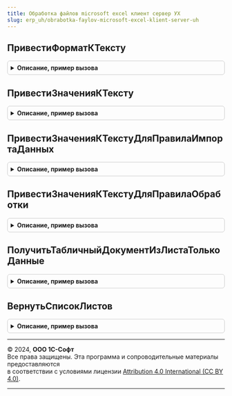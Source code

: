 ```yaml
---
title: Обработка файлов microsoft excel клиент сервер УХ
slug: erp_uh/obrabotka-faylov-microsoft-excel-klient-server-uh
---
```



## ПривестиФорматКТексту
<details style="margin: 1em 0; padding: 0.5em; border: 1px solid #ccc; border-radius: 6px;">

<summary style="font-weight: bold; cursor: pointer;">Описание, пример вызова</summary>

```bsl

// Изменяет формат данных всех листов файла Microsoft Excel
// Конвертированные данные помещает по тому же адресу хранилища, по которому переданы исходные
// Возвращает Истину, если всё прошло успешно, Ложь - иначе
Функция ПривестиФорматКТексту(АдресХранилища, Excel2003, ВнешнийExcelApplication = Неопределено) Экспорт
```

Пример вызова
```bsl
Результат = ОбработкаФайловMicrosoftExcelКлиентСерверУХ.ПривестиФорматКТексту(АдресХранилища, Excel2003, ВнешнийExcelApplication);
```
</details>

## ПривестиЗначенияКТексту
<details style="margin: 1em 0; padding: 0.5em; border: 1px solid #ccc; border-radius: 6px;">

<summary style="font-weight: bold; cursor: pointer;">Описание, пример вызова</summary>

```bsl

// Отбор - [{ ИмяЛиста, [ ИмяКолонки ] }] - соответсвие, описывающее листы-колонки, значения которых надо преобразовать в текст
// Листы, которые не указаны в отборе, не конвертируются
// Листы, указанные в отборе, выгружаются в CSV и импортируются обратно с применением типизации для указанных колонок
// Имена листов и колонок - в нотации ADO (но без [])
Функция ПривестиЗначенияКТексту(АдресХранилища, Excel2003, Отбор, Пароль, ВнешнийExcelApplication) Экспорт
```

Пример вызова
```bsl
Результат = ОбработкаФайловMicrosoftExcelКлиентСерверУХ.ПривестиЗначенияКТексту(АдресХранилища, Excel2003, Отбор, Пароль, ВнешнийExcelApplication));
```
</details>

## ПривестиЗначенияКТекстуДляПравилаИмпортаДанных
<details style="margin: 1em 0; padding: 0.5em; border: 1px solid #ccc; border-radius: 6px;">

<summary style="font-weight: bold; cursor: pointer;">Описание, пример вызова</summary>

```bsl

Функция ПривестиЗначенияКТекстуДляПравилаИмпортаДанных(АдресХранилищаФайла, Excel2003, ПравилоИмпортаДанных, Пароль, ВнешнийExcelApplication = Неопределено) Экспорт
```

Пример вызова
```bsl
Результат = ОбработкаФайловMicrosoftExcelКлиентСерверУХ.ПривестиЗначенияКТекстуДляПравилаИмпортаДанных(АдресХранилищаФайла, Excel2003, ПравилоИмпортаДанных, Пароль, ВнешнийExcelApplication);
```
</details>

## ПривестиЗначенияКТекстуДляПравилаОбработки
<details style="margin: 1em 0; padding: 0.5em; border: 1px solid #ccc; border-radius: 6px;">

<summary style="font-weight: bold; cursor: pointer;">Описание, пример вызова</summary>

```bsl

Функция ПривестиЗначенияКТекстуДляПравилаОбработки(АдресХранилищаФайла, Excel2003, ПравилоОбработки, Пароль, ВнешнийExcelApplication = Неопределено) Экспорт
```

Пример вызова
```bsl
Результат = ОбработкаФайловMicrosoftExcelКлиентСерверУХ.ПривестиЗначенияКТекстуДляПравилаОбработки(АдресХранилищаФайла, Excel2003, ПравилоОбработки, Пароль, ВнешнийExcelApplication);
```
</details>

## ПолучитьТабличныйДокументИзЛистаТолькоДанные
<details style="margin: 1em 0; padding: 0.5em; border: 1px solid #ccc; border-radius: 6px;">

<summary style="font-weight: bold; cursor: pointer;">Описание, пример вызова</summary>

```bsl

Функция ПолучитьТабличныйДокументИзЛистаТолькоДанные(АдресХранилищаФайла, Excel2003, ИмяЛиста = "", Пароль, ДанныеИменнованныхОбластей = Неопределено) Экспорт
```

Пример вызова
```bsl
Результат = ОбработкаФайловMicrosoftExcelКлиентСерверУХ.ПолучитьТабличныйДокументИзЛистаТолькоДанные(АдресХранилищаФайла, Excel2003, ИмяЛиста, Пароль, ДанныеИменнованныхОбластей);
```
</details>

## ВернутьСписокЛистов
<details style="margin: 1em 0; padding: 0.5em; border: 1px solid #ccc; border-radius: 6px;">

<summary style="font-weight: bold; cursor: pointer;">Описание, пример вызова</summary>

```bsl

Функция ВернутьСписокЛистов(ИмяФайла) Экспорт
```

Пример вызова
```bsl
Результат = ОбработкаФайловMicrosoftExcelКлиентСерверУХ.ВернутьСписокЛистов(ИмяФайла) 
```
</details>

---

© 2024, **ООО 1С-Софт**  
Все права защищены. Эта программа и сопроводительные материалы предоставляются  
в соответствии с условиями лицензии [Attribution 4.0 International (CC BY 4.0)](https://creativecommons.org/licenses/by/4.0/legalcode).

---
